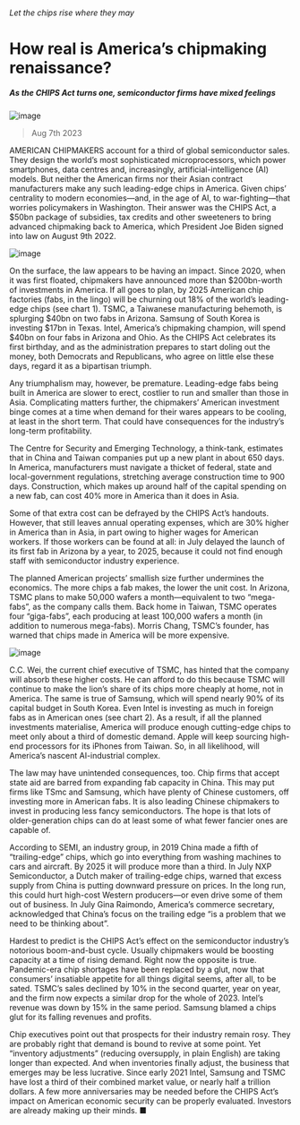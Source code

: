 ###### Let the chips rise where they may
# How real is America’s chipmaking renaissance? 
##### As the CHIPS Act turns one, semiconductor firms have mixed feelings 
![image](images/20230812_WBP002.jpg) 
> Aug 7th 2023 
AMERICAN CHIPMAKERS account for a third of global semiconductor sales. They design the world’s most sophisticated microprocessors, which power smartphones, data centres and, increasingly, artificial-intelligence (AI) models. But neither the American firms nor their Asian contract manufacturers make any such leading-edge chips in America. Given chips’ centrality to modern economies—and, in the age of AI, to war-fighting—that worries policymakers in Washington. Their answer was the CHIPS Act, a $50bn package of subsidies, tax credits and other sweeteners to bring advanced chipmaking back to America, which President Joe Biden signed into law on August 9th 2022. 
![image](images/20230812_WBC048.png) 

On the surface, the law appears to be having an impact. Since 2020, when it was first floated, chipmakers have announced more than $200bn-worth of investments in America. If all goes to plan, by 2025 American chip factories (fabs, in the lingo) will be churning out 18% of the world’s leading-edge chips (see chart 1). TSMC, a Taiwanese manufacturing behemoth, is splurging $40bn on two fabs in Arizona. Samsung of South Korea is investing $17bn in Texas. Intel, America’s chipmaking champion, will spend $40bn on four fabs in Arizona and Ohio. As the CHIPS Act celebrates its first birthday, and as the administration prepares to start doling out the money, both Democrats and Republicans, who agree on little else these days, regard it as a bipartisan triumph.
Any triumphalism may, however, be premature. Leading-edge fabs being built in America are slower to erect, costlier to run and smaller than those in Asia. Complicating matters further, the chipmakers’ American investment binge comes at a time when demand for their wares appears to be cooling, at least in the short term. That could have consequences for the industry’s long-term profitability.
The Centre for Security and Emerging Technology, a think-tank, estimates that in China and Taiwan companies put up a new plant in about 650 days. In America, manufacturers must navigate a thicket of federal, state and local-government regulations, stretching average construction time to 900 days. Construction, which makes up around half of the capital spending on a new fab, can cost 40% more in America than it does in Asia. 
Some of that extra cost can be defrayed by the CHIPS Act’s handouts. However, that still leaves annual operating expenses, which are 30% higher in America than in Asia, in part owing to higher wages for American workers. If those workers can be found at all: in July delayed the launch of its first fab in Arizona by a year, to 2025, because it could not find enough staff with semiconductor industry experience.
The planned American projects’ smallish size further undermines the economics. The more chips a fab makes, the lower the unit cost. In Arizona, TSMC plans to make 50,000 wafers a month—equivalent to two “mega-fabs”, as the company calls them. Back home in Taiwan, TSMC operates four “giga-fabs”, each producing at least 100,000 wafers a month (in addition to numerous mega-fabs). Morris Chang, TSMC’s founder, has warned that chips made in America will be more expensive. 
![image](images/20230812_WBC047.png) 

C.C. Wei, the current chief executive of TSMC, has hinted that the company will absorb these higher costs. He can afford to do this because TSMC will continue to make the lion’s share of its chips more cheaply at home, not in America. The same is true of Samsung, which will spend nearly 90% of its capital budget in South Korea. Even Intel is investing as much in foreign fabs as in American ones (see chart 2). As a result, if all the planned investments materialise, America will produce enough cutting-edge chips to meet only about a third of domestic demand. Apple will keep sourcing high-end processors for its iPhones from Taiwan. So, in all likelihood, will America’s nascent AI-industrial complex.
The law may have unintended consequences, too. Chip firms that accept state aid are barred from expanding fab capacity in China. This may put firms like TSmc and Samsung, which have plenty of Chinese customers, off investing more in American fabs. It is also leading Chinese chipmakers to invest in producing less fancy semiconductors. The hope is that lots of older-generation chips can do at least some of what fewer fancier ones are capable of.
According to SEMI, an industry group, in 2019 China made a fifth of “trailing-edge” chips, which go into everything from washing machines to cars and aircraft. By 2025 it will produce more than a third. In July NXP Semiconductor, a Dutch maker of trailing-edge chips, warned that excess supply from China is putting downward pressure on prices. In the long run, this could hurt high-cost Western producers—or even drive some of them out of business. In July Gina Raimondo, America’s commerce secretary, acknowledged that China’s focus on the trailing edge “is a problem that we need to be thinking about”.
Hardest to predict is the CHIPS Act’s effect on the semiconductor industry’s notorious boom-and-bust cycle. Usually chipmakers would be boosting capacity at a time of rising demand. Right now the opposite is true. Pandemic-era chip shortages have been replaced by a glut, now that consumers’ insatiable appetite for all things digital seems, after all, to be sated. TSMC’s sales declined by 10% in the second quarter, year on year, and the firm now expects a similar drop for the whole of 2023. Intel’s revenue was down by 15% in the same period. Samsung blamed a chips glut for its falling revenues and profits. 
Chip executives point out that prospects for their industry remain rosy. They are probably right that demand is bound to revive at some point. Yet “inventory adjustments” (reducing oversupply, in plain English) are taking longer than expected. And when inventories finally adjust, the business that emerges may be less lucrative. Since early 2021 Intel, Samsung and TSMC have lost a third of their combined market value, or nearly half a trillion dollars. A few more anniversaries may be needed before the CHIPS Act’s impact on American economic security can be properly evaluated. Investors are already making up their minds. ■

